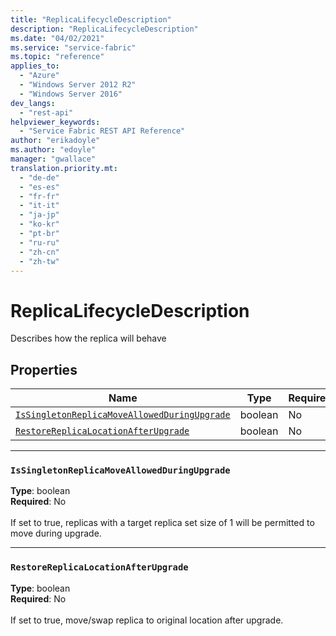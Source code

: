 ```yaml
---
title: "ReplicaLifecycleDescription"
description: "ReplicaLifecycleDescription"
ms.date: "04/02/2021"
ms.service: "service-fabric"
ms.topic: "reference"
applies_to: 
  - "Azure"
  - "Windows Server 2012 R2"
  - "Windows Server 2016"
dev_langs: 
  - "rest-api"
helpviewer_keywords: 
  - "Service Fabric REST API Reference"
author: "erikadoyle"
ms.author: "edoyle"
manager: "gwallace"
translation.priority.mt: 
  - "de-de"
  - "es-es"
  - "fr-fr"
  - "it-it"
  - "ja-jp"
  - "ko-kr"
  - "pt-br"
  - "ru-ru"
  - "zh-cn"
  - "zh-tw"
---
```

# ReplicaLifecycleDescription

Describes how the replica will behave

## Properties
| Name | Type | Required |
| --- | --- | --- |
| [`IsSingletonReplicaMoveAllowedDuringUpgrade`](#issingletonreplicamoveallowedduringupgrade) | boolean | No |
| [`RestoreReplicaLocationAfterUpgrade`](#restorereplicalocationafterupgrade) | boolean | No |

____
### `IsSingletonReplicaMoveAllowedDuringUpgrade`
__Type__: boolean <br/>
__Required__: No<br/>
<br/>
If set to true, replicas with a target replica set size of 1 will be permitted to move during upgrade.

____
### `RestoreReplicaLocationAfterUpgrade`
__Type__: boolean <br/>
__Required__: No<br/>
<br/>
If set to true, move/swap replica to original location after upgrade.
